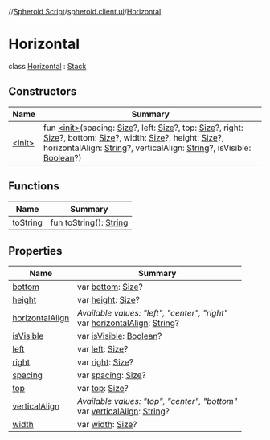 //[Spheroid Script](../../index.md)/[spheroid.client.ui](../index.md)/[Horizontal](index.md)



# Horizontal  
 class [Horizontal](index.md) : [Stack](../-stack/index.md)   


## Constructors  
  
|  Name|  Summary| 
|---|---|
| [&lt;init&gt;](-init-.md)|  fun [&lt;init&gt;](-init-.md)(spacing: [Size](../-size/index.md)?, left: [Size](../-size/index.md)?, top: [Size](../-size/index.md)?, right: [Size](../-size/index.md)?, bottom: [Size](../-size/index.md)?, width: [Size](../-size/index.md)?, height: [Size](../-size/index.md)?, horizontalAlign: [String](../../spheroid/-string/index.md)?, verticalAlign: [String](../../spheroid/-string/index.md)?, isVisible: [Boolean](../../spheroid/-boolean/index.md)?)   <br>


## Functions  
  
|  Name|  Summary| 
|---|---|
| toString| fun toString(): [String](../../spheroid/-string/index.md)  <br>


## Properties  
  
|  Name|  Summary| 
|---|---|
| [bottom](index.md#spheroid.client.ui/Horizontal/bottom/#/PointingToDeclaration/)|  var [bottom](index.md#spheroid.client.ui/Horizontal/bottom/#/PointingToDeclaration/): [Size](../-size/index.md)?   <br>
| [height](index.md#spheroid.client.ui/Horizontal/height/#/PointingToDeclaration/)|  var [height](index.md#spheroid.client.ui/Horizontal/height/#/PointingToDeclaration/): [Size](../-size/index.md)?   <br>
| [horizontalAlign](index.md#spheroid.client.ui/Horizontal/horizontalAlign/#/PointingToDeclaration/)|  *Available values: "left", "center", "right"*<br>var [horizontalAlign](index.md#spheroid.client.ui/Horizontal/horizontalAlign/#/PointingToDeclaration/): [String](../../spheroid/-string/index.md)?   <br>
| [isVisible](index.md#spheroid.client.ui/Horizontal/isVisible/#/PointingToDeclaration/)|  var [isVisible](index.md#spheroid.client.ui/Horizontal/isVisible/#/PointingToDeclaration/): [Boolean](../../spheroid/-boolean/index.md)?   <br>
| [left](index.md#spheroid.client.ui/Horizontal/left/#/PointingToDeclaration/)|  var [left](index.md#spheroid.client.ui/Horizontal/left/#/PointingToDeclaration/): [Size](../-size/index.md)?   <br>
| [right](index.md#spheroid.client.ui/Horizontal/right/#/PointingToDeclaration/)|  var [right](index.md#spheroid.client.ui/Horizontal/right/#/PointingToDeclaration/): [Size](../-size/index.md)?   <br>
| [spacing](index.md#spheroid.client.ui/Horizontal/spacing/#/PointingToDeclaration/)|  var [spacing](index.md#spheroid.client.ui/Horizontal/spacing/#/PointingToDeclaration/): [Size](../-size/index.md)?   <br>
| [top](index.md#spheroid.client.ui/Horizontal/top/#/PointingToDeclaration/)|  var [top](index.md#spheroid.client.ui/Horizontal/top/#/PointingToDeclaration/): [Size](../-size/index.md)?   <br>
| [verticalAlign](index.md#spheroid.client.ui/Horizontal/verticalAlign/#/PointingToDeclaration/)|  *Available values: "top", "center", "bottom"*<br>var [verticalAlign](index.md#spheroid.client.ui/Horizontal/verticalAlign/#/PointingToDeclaration/): [String](../../spheroid/-string/index.md)?   <br>
| [width](index.md#spheroid.client.ui/Horizontal/width/#/PointingToDeclaration/)|  var [width](index.md#spheroid.client.ui/Horizontal/width/#/PointingToDeclaration/): [Size](../-size/index.md)?   <br>

